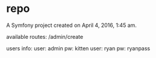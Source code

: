 repo
====

A Symfony project created on April 4, 2016, 1:45 am.

available routes:
  /admin/create
  
users info:
  user: admin pw: kitten
  user: ryan  pw: ryanpass
  
